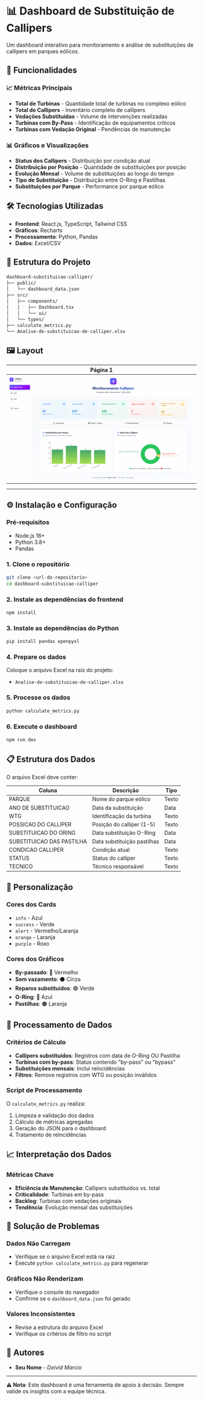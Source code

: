 # 📊 Dashboard de Substituição de Callipers

Um dashboard interativo para monitoramento e análise de substituições de callipers em parques eólicos.

## 🚀 Funcionalidades

### 📈 Métricas Principais
- **Total de Turbinas** - Quantidade total de turbinas no complexo eólico
- **Total de Callipers** - Inventário completo de callipers
- **Vedações Substituídas** - Volume de intervenções realizadas
- **Turbinas com By-Pass** - Identificação de equipamentos críticos
- **Turbinas com Vedação Original** - Pendências de manutenção

### 📊 Gráficos e Visualizações
- **Status dos Callipers** - Distribuição por condição atual
- **Distribuição por Posição** - Quantidade de substituições por posição
- **Evolução Mensal** - Volume de substituições ao longo do tempo
- **Tipo de Substituição** - Distribuição entre O-Ring e Pastilhas
- **Substituições por Parque** - Performance por parque eólico

## 🛠️ Tecnologias Utilizadas

- **Frontend**: React.js, TypeScript, Tailwind CSS
- **Gráficos**: Recharts
- **Processamento**: Python, Pandas
- **Dados**: Excel/CSV

## 📁 Estrutura do Projeto

```
dashboard-substituicao-calliper/
├── public/
│   └── dashboard_data.json
├── src/
│   ├── components/
│   │   ├── Dashboard.tsx
│   │   └── ui/
│   └── types/
├── calculate_metrics.py
└── Analise-de-substituicao-de-calliper.xlsx
```

## 🖼️ Layout
| Página 1 |
|----------|
| ![Página 1](./Imagem/Dashboard1.png)
---

## ⚙️ Instalação e Configuração

### Pré-requisitos
- Node.js 16+
- Python 3.8+
- Pandas

### 1. Clone o repositório
```bash
git clone <url-do-repositorio>
cd dashboard-substituicao-calliper
```

### 2. Instale as dependências do frontend
```bash
npm install
```

### 3. Instale as dependências do Python
```bash
pip install pandas openpyxl
```

### 4. Prepare os dados
Coloque o arquivo Excel na raiz do projeto:
- `Analise-de-substituicao-de-calliper.xlsx`

### 5. Processe os dados
```bash
python calculate_metrics.py
```

### 6. Execute o dashboard
```bash
npm run dev
```

## 📋 Estrutura dos Dados

O arquivo Excel deve conter:

| Coluna | Descrição | Tipo |
|--------|------------|------|
| PARQUE | Nome do parque eólico | Texto |
| ANO DE SUBSTITUICAO | Data da substituição | Data |
| WTG | Identificação da turbina | Texto |
| POSSICAO DO CALLIPER | Posição do calliper (1-5) | Texto |
| SUBSTITUICAO DO ORING | Data substituição O-Ring | Data |
| SUBSTITUICAO DAS PASTILHA | Data substituição pastilhas | Data |
| CONDICAO CALLIPER | Condição atual | Texto |
| STATUS | Status do calliper | Texto |
| TECNICO | Técnico responsável | Texto |

## 🎨 Personalização

### Cores dos Cards
- `info` - Azul
- `success` - Verde  
- `alert` - Vermelho/Laranja
- `orange` - Laranja
- `purple` - Roxo

### Cores dos Gráficos
- **By-passado**: 🔴 Vermelho
- **Sem vazamento**: ⚫ Cinza  
- **Reparos substituídos**: 🟢 Verde
- **O-Ring**: 🔵 Azul
- **Pastilhas**: 🟠 Laranja

## 🔄 Processamento de Dados

### Critérios de Cálculo
- **Callipers substituídos**: Registros com data de O-Ring OU Pastilha
- **Turbinas com by-pass**: Status contendo "by-pass" ou "bypass"
- **Substituições mensais**: Inclui reincidências
- **Filtros**: Remove registros com WTG ou posição inválidos

### Script de Processamento
O `calculate_metrics.py` realiza:
1. Limpeza e validação dos dados
2. Cálculo de métricas agregadas
3. Geração do JSON para o dashboard
4. Tratamento de reincidências

## 📈 Interpretação dos Dados

### Métricas Chave
- **Eficiência de Manutenção**: Callipers substituídos vs. total
- **Criticalidade**: Turbinas em by-pass
- **Backlog**: Turbinas com vedações originais
- **Tendência**: Evolução mensal das substituições

## 🐛 Solução de Problemas

### Dados Não Carregam
- Verifique se o arquivo Excel está na raiz
- Execute `python calculate_metrics.py` para regenerar

### Gráficos Não Renderizam
- Verifique o console do navegador
- Confirme se o `dashboard_data.json` foi gerado

### Valores Inconsistentes
- Revise a estrutura do arquivo Excel
- Verifique os critérios de filtro no script

## 👥 Autores

- **Seu Nome** - *Deivid Marcio*

---

**⚠️ Nota**: Este dashboard é uma ferramenta de apoio à decisão. Sempre valide os insights com a equipe técnica.
